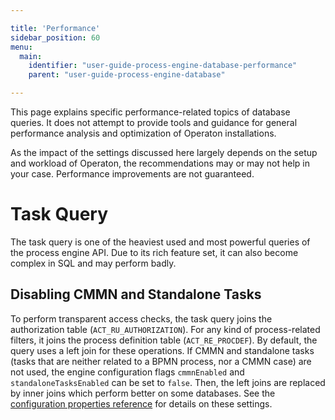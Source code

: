 ```yaml
---

title: 'Performance'
sidebar_position: 60
menu:
  main:
    identifier: "user-guide-process-engine-database-performance"
    parent: "user-guide-process-engine-database"

---
```


This page explains specific performance-related topics of database queries. It does not attempt to provide tools and guidance for general performance analysis and optimization of Operaton installations.

As the impact of the settings discussed here largely depends on the setup and workload of Operaton, the recommendations may or may not help in your case. Performance improvements are not guaranteed.

# Task Query

The task query is one of the heaviest used and most powerful queries of the process engine API. Due to its rich feature set, it can also become complex in SQL and may perform badly.

## Disabling CMMN and Standalone Tasks

To perform transparent access checks, the task query joins the authorization table (`ACT_RU_AUTHORIZATION`). For any kind of process-related filters, it joins the process definition table (`ACT_RE_PROCDEF`). By default, the query uses a left join for these operations. If CMMN and standalone tasks (tasks that are neither related to a BPMN process, nor a CMMN case) are not used, the engine configuration flags `cmmnEnabled` and `standaloneTasksEnabled` can be set to `false`. Then, the left joins are replaced by inner joins which perform better on some databases. See the [configuration properties reference](../../../reference/deployment-descriptors/tags/process-engine.md#configuration-properties) for details on these settings.
